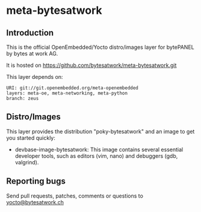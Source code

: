 meta-bytesatwork
================================


Introduction
-------------------------
This is the official OpenEmbedded/Yocto distro/images layer for bytePANEL by
bytes at work AG.

It is hosted on https://github.com/bytesatwork/meta-bytesatwork.git

This layer depends on:

	URI: git://git.openembedded.org/meta-openembedded
	layers: meta-oe, meta-networking, meta-python
	branch: zeus


Distro/Images
-------------------------
This layer provides the distribution "poky-bytesatwork" and an image to get you
started quickly:

* devbase-image-bytesatwork: This image contains several essential
  developer tools, such as editors (vim, nano) and debuggers (gdb,
  valgrind).


Reporting bugs
-------------------------
Send pull requests, patches, comments or questions to yocto@bytesatwork.ch
